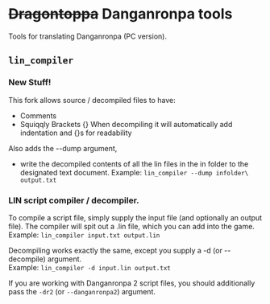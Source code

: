 <s>Dragontoppa</s> Danganronpa tools
====================================

Tools for translating Danganronpa (PC version).

## `lin_compiler`
### New Stuff!
This fork allows source / decompiled files to have:
+ Comments
+ Squiqqly Brackets {}
When decompiling it will automatically add indentation and {}s for readability

Also adds the --dump argument, 
+ write the decompiled contents of all the lin files in the in folder to the designated text document.
Example: `lin_compiler --dump infolder\ output.txt`

### LIN script compiler / decompiler.

To compile a script file, simply supply the input file (and optionally an
output file). The compiler will spit out a .lin file, which you can add into
the game.  
Example: `lin_compiler input.txt output.lin`

Decompiling works exactly the same, except you supply a -d (or --decompile)
argument.  
Example: `lin_compiler -d input.lin output.txt`

If you are working with Danganronpa 2 script files, you should additionally
pass the `-dr2` (or `--danganronpa2`) argument.

